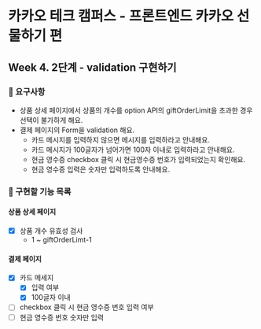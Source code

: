 # 카카오 테크 캠퍼스 - 프론트엔드 카카오 선물하기 편

## Week 4. 2단계 - validation 구현하기

### 📝 요구사항

- 상품 상세 페이지에서 상품의 개수를 option API의 giftOrderLimit을 초과한 경우 선택이 불가하게 해요.
- 결제 페이지의 Form을 validation 해요.
  - 카드 메시지를 입력하지 않으면 메시지를 입력하라고 안내해요.
  - 카드 메시지가 100글자가 넘어가면 100자 이내로 입력하라고 안내해요.
  - 현금 영수증 checkbox 클릭 시 현금영수증 번호가 입력되었는지 확인해요.
  - 현금 영수증 입력은 숫자만 입력하도록 안내해요.

### 🚀 구현할 기능 목록

#### 상품 상세 페이지

- [x] 상품 개수 유효성 검사
  - 1 ~ giftOrderLimt-1

#### 결제 페이지

- [x] 카드 메세지
  - [x] 입력 여부
  - [x] 100글자 이내
- [ ] checkbox 클릭 시 현금 영수증 번호 입력 여부
- [ ] 현금 영수증 번호 숫자만 입력
